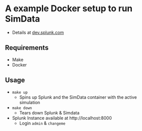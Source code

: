 # A example Docker setup to run SimData

* Details at [dev.splunk.com](http://dev.splunk.com/view/simdata/SP-CAAAFGD)

## Requirements

* Make
* Docker

## Usage

* `make up`
    * Spins up Splunk and the SimData container with the active simulation
* `make down`
    * Tears down Splunk & Simdata
* Splunk Instance available at http://localhost:8000
    * Login `admin` & `changeme`